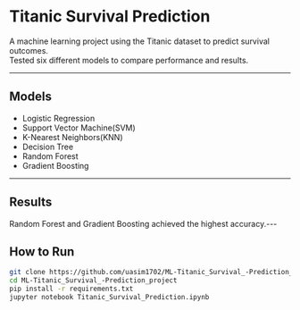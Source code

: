 # Titanic Survival Prediction  

A machine learning project using the Titanic dataset to predict survival outcomes.  
Tested six different models to compare performance and results.  

---

## Models  

- Logistic Regression  
- Support Vector Machine(SVM)  
- K-Nearest Neighbors(KNN)  
- Decision Tree  
- Random Forest  
- Gradient Boosting  

---

## Results

Random Forest and Gradient Boosting achieved the highest accuracy.---

## How to Run  

```bash
git clone https://github.com/uasim1702/ML-Titanic_Survival_-Prediction_project
cd ML-Titanic_Survival_-Prediction_project
pip install -r requirements.txt
jupyter notebook Titanic_Survival_Prediction.ipynb
